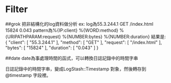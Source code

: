 # Filter

##grok
把非結構化的log資料做分析
ex: 
log為55.3.244.1 GET /index.html 15824 0.043
pattern為%{IP:client} %{WORD:method} %{URIPATHPARAM:request} %{NUMBER:bytes} %{NUMBER:duration}
結果是:
{
"client": [
"55.3.244.1"
],
"method": [
"GET"
],
"request": [
"/index.html"
],
"bytes": [
"15824"
],
"duration": [
"0.043"
]
}

##date
date為事處理時間的函式，可以轉換日誌記錄中的時間字串

日誌記錄中的時間字串，變成LogStash::Timestamp 對象，然後轉存到 @timestamp 字段裡。